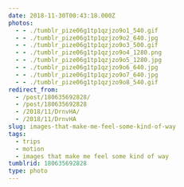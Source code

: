 ```yaml
---
date: 2018-11-30T00:43:18.000Z
photos:
  - - ./tumblr_pize06g1tp1qzjzo9o1_540.gif
  - - ./tumblr_pize06g1tp1qzjzo9o2_640.jpg
  - - ./tumblr_pize06g1tp1qzjzo9o3_500.gif
  - - ./tumblr_pize06g1tp1qzjzo9o4_1280.png
  - - ./tumblr_pize06g1tp1qzjzo9o5_1280.jpg
  - - ./tumblr_pize06g1tp1qzjzo9o6_640.jpg
  - - ./tumblr_pize06g1tp1qzjzo9o7_640.jpg
  - - ./tumblr_pize06g1tp1qzjzo9o8_540.gif
redirect_from:
  - /post/180635692828/
  - /post/180635692828
  - /2018/11/DrnvHA/
  - /2018/11/DrnvHA
slug: images-that-make-me-feel-some-kind-of-way
tags:
  - trips
  - motion
  - images that make me feel some kind of way
tumblrid: 180635692828
type: photo
---
```


